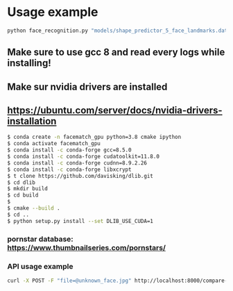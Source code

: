 



# Usage example
```bash
python face_recognition.py "models/shape_predictor_5_face_landmarks.dat" "models/dlib_face_recognition_resnet_model_v1.dat" "faces/500_humans" "faces/unknown"
```

## Make sure to use gcc 8 and read every logs while installing!
## Make sur nvidia drivers are installed
## https://ubuntu.com/server/docs/nvidia-drivers-installation

```bash
$ conda create -n facematch_gpu python=3.8 cmake ipython
$ conda activate facematch_gpu
$ conda install -c conda-forge gcc=8.5.0
$ conda install -c conda-forge cudatoolkit=11.8.0
$ conda install -c conda-forge cudnn=8.9.2.26
$ conda install -c conda-forge libxcrypt
$ t clone https://github.com/davisking/dlib.git
$ cd dlib
$ mkdir build
$ cd build
$ 
$ cmake --build .
$ cd ..
$ python setup.py install --set DLIB_USE_CUDA=1
```

### pornstar database: https://www.thumbnailseries.com/pornstars/

### API usage example
```bash
curl -X POST -F "file=@unknown_face.jpg" http://localhost:8000/compare-face
```